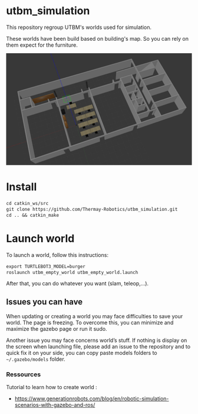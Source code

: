 # utbm_simulation

This repository regroup UTBM's worlds used for simulation.

These worlds have been build based on building's map. So you can rely on them expect for the furniture.

![utbm empty world gazebo view](utbm_empty_world.png)

# Install 

```
cd catkin_ws/src
git clone https://github.com/Thermay-Robotics/utbm_simulation.git
cd .. && catkin_make
```

# Launch world

To launch a world, follow this instructions: 
```
export TURTLEBOT3_MODEL=burger
roslaunch utbm_empty_world utbm_empty_world.launch
```
After that, you can do whatever you want (slam, teleop,...).

## Issues you can have

When updating or creating a world you may face difficulties to save your world. The page is freezing. To overcome this, you can minimize and maximize the gazebo page or run it sudo.

Another issue you may face concerns world’s stuff. If nothing is display on the screen when launching file, please add an issue to the repository and to quick fix it on your side, you can copy paste models folders to ```
 ~/.gazebo/models``` folder.

### Ressources

Tutorial to learn how to create world :
- https://www.generationrobots.com/blog/en/robotic-simulation-scenarios-with-gazebo-and-ros/



